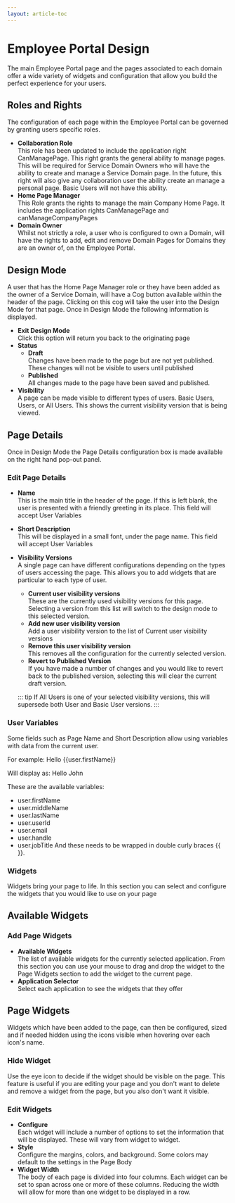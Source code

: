 ```yaml
---
layout: article-toc
---
```

# Employee Portal Design
The main Employee Portal page and the pages associated to each domain offer a wide variety of widgets and configuration that allow you build the perfect experience for your users.

## Roles and Rights
The configuration of each page within the Employee Portal can be governed by granting users specific roles.

* **Collaboration Role**<br>This role has been updated to include the application right CanManagePage. This right grants the general ability to manage pages. This will be required for Service Domain Owners who will have the ability to create and manage a Service Domain page. In the future, this right will also give any collaboration user the ability create an manage a personal page. Basic Users will not have this ability.
* **Home Page Manager**<br>This Role grants the rights to manage the main Company Home Page. It includes the application rights CanManagePage and canManageCompanyPages
* **Domain Owner**<br>Whilst not strictly a role, a user who is configured to own a Domain, will have the rights to add, edit and remove Domain Pages for Domains they are an owner of, on the Employee Portal.

## Design Mode
A user that has the Home Page Manager role or they have been added as the owner of a Service Domain, will have a Cog button available within the header of the page. Clicking on this cog will take the user into the Design Mode for that page. Once in Design Mode the following information is displayed.

* **Exit Design Mode**<br>Click this option will return you back to the originating page
* **Status**
    * **Draft**<br>Changes have been made to the page but are not yet published. These changes will not be visible to users until published
    * **Published**<br>All changes made to the page have been saved and published.
* **Visibility**<br>A page can be made visible to different types of users. Basic Users, Users, or All Users. This shows the current visibility version that is being viewed.

## Page Details
Once in Design Mode the Page Details configuration box is made available on the right hand pop-out panel.

### Edit Page Details
* **Name**<br>This is the main title in the header of the page. If this is left blank, the user is presented with a friendly greeting in its place.
This field will accept User Variables
* **Short Description**<br>This will be displayed in a small font, under the page name.
This field will accept User Variables
* **Visibility Versions**<br>A single page can have different configurations depending on the types of users accessing the page. This allows you to add widgets that are particular to each type of user.
    * **Current user visibility versions**<br>These are the currently used visibility versions for this page. Selecting a version from this list will switch to the design mode to this selected version.
    * **Add new user visibility version**<br>Add a user visibility version to the list of Current user visibility versions
    * **Remove this user visibility version**<br>This removes all the configuration for the currently selected version.
    * **Revert to Published Version**<br>If you have made a number of changes and you would like to revert back to the published version, selecting this will clear the current draft version.

    ::: tip
    If All Users is one of your selected visibility versions, this will supersede both User and Basic User versions.
    :::

### User Variables
Some fields such as Page Name and Short Description allow using variables with data from the current user.

For example: Hello {{user.firstName}}

Will display as: Hello John

These are the available variables:

* user.firstName
* user.middleName
* user.lastName
* user.userId
* user.email
* user.handle
* user.jobTitle
And these needs to be wrapped in double curly braces {{ }}.

### Widgets
Widgets bring your page to life. In this section you can select and configure the widgets that you would like to use on your page

## Available Widgets

### Add Page Widgets
* **Available Widgets**<br>The list of available widgets for the currently selected application. From this section you can use your mouse to drag and drop the widget to the Page Widgets section to add the widget to the current page.
* **Application Selector**<br>Select each application to see the widgets that they offer

## Page Widgets
Widgets which have been added to the page, can then be configured, sized and if needed hidden using the icons visible when hovering over each icon's name.

### Hide Widget
Use the eye icon to decide if the widget should be visible on the page. This feature is useful if you are editing your page and you don't want to delete and remove a widget from the page, but you also don't want it visible.

### Edit Widgets
* **Configure**<br>Each widget will include a number of options to set the information that will be displayed. These will vary from widget to widget.
* **Style**<br>Configure the margins, colors, and background. Some colors may default to the settings in the Page Body
* **Widget Width**<br>The body of each page is divided into four columns. Each widget can be set to span across one or more of these columns. Reducing the width will allow for more than one widget to be displayed in a row.